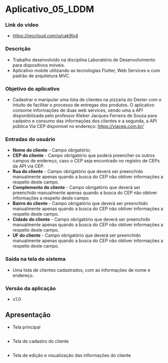 # Aplicativo_05_LDDM

### Link do vídeo
* https://reccloud.com/u/cak9lx4

### Descrição
* Trabalho desenvolvido na disciplina Laboratório de Desenvolvimento para dispositivos móveis.
* Aplicativo mobile utilizando as tecnologias Flutter, Web Services e com padrão de arquitetura MVC.

### Objetivo do aplicativo
* Cadastrar e manipular uma lista de clientes na pizzaria do Dexter com o intuito de facilitar o processo de entregas dos produtos. O aplicativo consome informações de duas web services, sendo uma a API disponibilizada pelo professor Kleber Jacques Ferreira de Souza para cadastro e consumo das informações dos clientes e a segunda, a API pública Via CEP disponível no endereço: https://viacep.com.br/

### Entradas do usuário
* **Nome do cliente** - Campo obrgatório;
* **CEP do cliente** - Campo obrigatório que poderá preencher os outros campos de endereço, caso o CEP seja encontrado no registro de CEPs da API via CEP.
* **Rua do cliente** - Campo obrigatório que deverá ser preenchido manualmente apenas quando a busca do CEP não obtiver informações a respeito deste campo.
* **Complemento do cliente** - Campo obrigatório que deverá ser preenchido manualmente apenas quando a busca do CEP não obtiver informações a respeito deste campo.
* **Bairro do cliente** - Campo obrigatório que deverá ser preenchido manualmente apenas quando a busca do CEP não obtiver informações a respeito deste campo.
* **Cidade do cliente** - Campo obrigatório que deverá ser preenchido manualmente apenas quando a busca do CEP não obtiver informações a respeito deste campo.
* **UF do cliente** - Campo obrigatório que deverá ser preenchido manualmente apenas quando a busca do CEP não obtiver informações a respeito deste campo.

### Saída na tela do sistema
* Uma lista de clientes cadastrados, com as informações de nome e endereço.

### Versão da aplicação
* v1.0

## Apresentação
* Tela principal


![]()


* Tela de cadastro do cliente


![]()


* Tela de edição e visualização das informações do cliente

![]()
